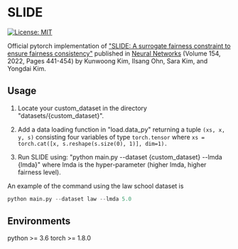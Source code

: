 # SLIDE

[![License: MIT](https://img.shields.io/badge/License-MIT-yellow.svg)](https://opensource.org/licenses/MIT)

Official pytorch implementation of ["SLIDE: A surrogate fairness constraint to ensure fairness consistency"](https://www.sciencedirect.com/science/article/pii/S0893608022002891) published in [Neural Networks](https://www.journals.elsevier.com/neural-networks) (Volume 154, 2022, Pages 441-454) by Kunwoong Kim, Ilsang Ohn, Sara Kim, and Yongdai Kim.


## Usage

1. Locate your custom_dataset in the directory "datasets/{custom_dataset}".

2. Add a data loading function in "load.data_py" returning a tuple ```(xs, x, y, s)``` consisting four variables of type ``` torch.tensor ```
where ```xs = torch.cat([x, s.reshape(s.size(0), 1)], dim=1).```

3. Run SLIDE using: "python main.py --dataset {custom_dataset} --lmda {lmda}"
where lmda is the hyper-parameter (higher lmda, higher fairness level).

An example of the command using the law school dataset is
```python
python main.py --dataset law --lmda 5.0
```

## Environments

python >= 3.6
torch >= 1.8.0
